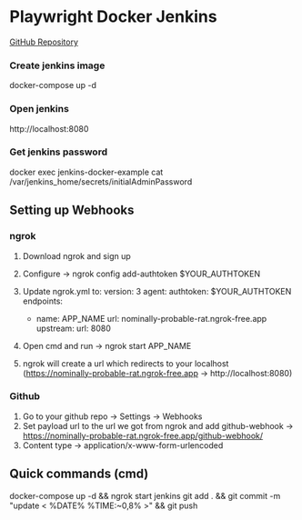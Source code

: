 # Playwright Docker Jenkins
[GitHub Repository](https://github.com/A-Makeyev/playwright-docker-jenkins)

### Create jenkins image
docker-compose up -d

### Open jenkins
http://localhost:8080

### Get jenkins password
docker exec jenkins-docker-example cat /var/jenkins_home/secrets/initialAdminPassword

## Setting up Webhooks
### ngrok
1) Download ngrok and sign up
2) Configure -> ngrok config add-authtoken $YOUR_AUTHTOKEN
3) Update ngrok.yml to:
    version: 3
    agent:
    authtoken: $YOUR_AUTHTOKEN
    endpoints:
    - name: APP_NAME
        url: nominally-probable-rat.ngrok-free.app
        upstream:
        url: 8080

4) Open cmd and run -> ngrok start APP_NAME
5) ngrok will create a url which redirects to your localhost (https://nominally-probable-rat.ngrok-free.app -> http://localhost:8080)

### Github
1) Go to your github repo -> Settings -> Webhooks
2) Set payload url to the url we got from ngrok and add github-webhook -> https://nominally-probable-rat.ngrok-free.app/github-webhook/
3) Content type -> application/x-www-form-urlencoded

## Quick commands (cmd)
docker-compose up -d && ngrok start jenkins
git add . && git commit -m "update < %DATE% %TIME:~0,8% >" && git push

